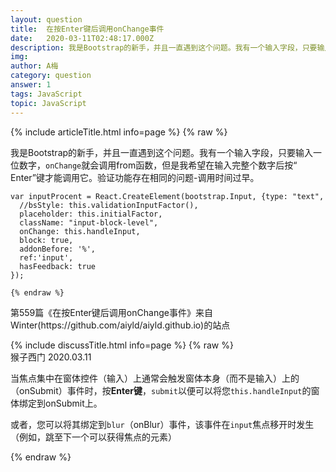 ```yaml
---
layout: question
title:  在按Enter键后调用onChange事件
date:   2020-03-11T02:48:17.000Z
description: 我是Bootstrap的新手，并且一直遇到这个问题。我有一个输入字段，只要输入一位数字，onChange就会调用from函数，但是我希望在输入完整个数字后...
img: 
author: A梅
category: question
answer: 1
tags: JavaScript
topic: JavaScript
---
```

<div class="article-root">
  <div class="article">
    {% include articleTitle.html info=page %}
    {% raw %}
    <div class="article-content"><p><font style="vertical-align: inherit;"><font style="vertical-align: inherit;">我是Bootstrap的新手，并且一直遇到这个问题。</font><font style="vertical-align: inherit;">我有一个输入字段，只要输入一位数字，</font></font><code>onChange</code><font style="vertical-align: inherit;"><font style="vertical-align: inherit;">就会调用</font><font style="vertical-align: inherit;">from函数</font><font style="vertical-align: inherit;">，但是我希望在输入完整个数字后按“ Enter”键才能调用它。</font><font style="vertical-align: inherit;">验证功能存在相同的问题-调用时间过早。</font></font></p>

<pre><code>var inputProcent = React.CreateElement(bootstrap.Input, {type: "text",<font></font>
  //bsStyle: this.validationInputFactor(),<font></font>
  placeholder: this.initialFactor,<font></font>
  className: "input-block-level",<font></font>
  onChange: this.handleInput,<font></font>
  block: true,<font></font>
  addonBefore: '%',<font></font>
  ref:'input',<font></font>
  hasFeedback: true<font></font>
});<font></font>
</code></pre></div>
    {% endraw %}
  </div>
  <p class="winter_mark">第559篇《在按Enter键后调用onChange事件》来自Winter(https://github.com/aiyld/aiyld.github.io)的站点</p>
  <div class="discuss-wrapper">
    {% include discussTitle.html info=page %}
    {% raw %}
    <div class="discuss-item">
        <div class="discuss-parent">
          <div class="discuss-meta">
            <span class="discuss-user">猴子西门</span>
            <span class="discuss-time">2020.03.11</span>
          </div>
          <div class="discuss-comment"><p><font style="vertical-align: inherit;"><font style="vertical-align: inherit;">当焦点集中在窗体控件（输入）上通常会触发</font><font style="vertical-align: inherit;">窗体本身（而不是输入）上的（onSubmit）事件</font><font style="vertical-align: inherit;">时，</font><font style="vertical-align: inherit;">按</font></font><strong><font style="vertical-align: inherit;"><font style="vertical-align: inherit;">Enter键</font></font></strong><font style="vertical-align: inherit;"><font style="vertical-align: inherit;">，</font></font><code>submit</code><font style="vertical-align: inherit;"><font style="vertical-align: inherit;">以便可以将您</font></font><code>this.handleInput</code><font style="vertical-align: inherit;"><font style="vertical-align: inherit;">的窗体</font><font style="vertical-align: inherit;">绑定</font><font style="vertical-align: inherit;">到onSubmit上。</font></font></p>

<p><font style="vertical-align: inherit;"><font style="vertical-align: inherit;">或者，您可以将其绑定到</font></font><code>blur</code><font style="vertical-align: inherit;"><font style="vertical-align: inherit;">（onBlur）事件，该事件在</font></font><code>input</code><font style="vertical-align: inherit;"><font style="vertical-align: inherit;">焦点移开时发生（例如，跳至下一个可以获得焦点的元素）</font></font></p></div>
        </div></div>
    {% endraw %}
  </div>
<div>
